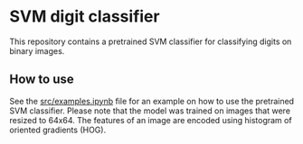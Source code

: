# SVM digit classifier

This repository contains a pretrained SVM classifier for classifying digits on binary images.

## How to use

See the [src/examples.ipynb](https://github.com/andrinmeier/svm-digit-classifier/blob/main/src/examples.ipynb) file for an example on how to use the pretrained SVM classifier.
Please note that the model was trained on images that were resized to 64x64.
The features of an image are encoded using histogram of oriented gradients (HOG).
